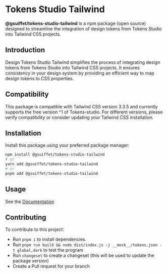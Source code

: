 # Tokens Studio Tailwind

**@gsuiffet/tokens-studio-tailwind** is a npm package (open source) designed to streamline the integration of design tokens from Tokens Studio into Tailwind CSS projects.

## Introduction

Design Tokens Studio Tailwind simplifies the process of integrating design tokens from Tokens Studio into Tailwind CSS projects. It ensures consistency in your design system by providing an efficient way to map design tokens to CSS properties.

## Compatibility
This package is compatible with Tailwind CSS version 3.3.5 and currently supports the free version ^1 of Tokens-studio. For different versions, please verify compatibility or consider updating your Tailwind CSS installation.

## Installation

Install this package using your preferred package manager:

```bash
npm install @gsuiffet/tokens-studio-tailwind
# or
yarn add @gsuiffet/tokens-studio-tailwind
# or
pnpm add @gsuiffet/tokens-studio-tailwind
```

## Usage
See the [Documentation](https://tokens-studio-tailwind-doc.vercel.app)

## Contributing
To contribute to this project:

* Run `pnpm i` to install dependencies.
* Run `pnpm run build && node dist/index.js -j __mock__/tokens.json -t global,dark` to test the program
* Run `changeset` to create a changeset (this will be used to update the package version)
* Create a Pull request for your branch
